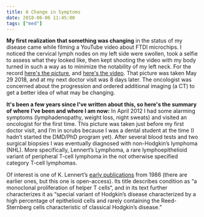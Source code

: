 ```yaml
---
title: A Change in Symptoms
date: 2018-06-06 11:45:00
tags: ["med"]
---
```




**My first realization that something was changing** in the status of my disease came while filming a YouTube video about FTDI microchips. I noticed the cervical lymph nodes on my left side were swollen, took a selfie to assess what they looked like, then kept shooting the video with my body turned in such a way as to minimize the notability of my left neck. For the record [here's the picture](https://swharden.com/static/2018/06/06/DSC_0080.jpg), and [here's the video](https://www.youtube.com/embed/QkHsryvDZfo). That picture was taken May 29 2018, and at my next doctor visit was 8 days later. The oncologist was concerned about the progression and ordered additional imaging (a CT) to get a better idea of what may be changing.

**It's been a few years since I've written about this, so here's the summary of where I've been and where I am now:** In April 2012 I had some alarming symptoms (lymphadenopathy, weight loss, night sweats) and visited an oncologist for the first time. This picture was taken just before my first doctor visit, and I’m in scrubs because I was a dental student at the time (I hadn’t started the DMD/PhD program yet). After several blood tests and two surgical biopsies I was eventually diagnosed with non-Hodgkin’s lymphoma (NHL). More specifically, Lennert’s Lymphoma, a rare lymphoepithelioid variant of peripheral T-cell lymphoma in the not otherwise specified category T-cell lymphomas.

Of interest is one of K. Lennert’s [early publications](http://www.bloodjournal.org/content/bloodjournal/68/3/663.full.pdf) from 1986 (there are earlier ones, but this one is open-access). Its title describes condition as “a monoclonal proliferation of helper T cells“, and in its text further characterizes it as “special variant of Hodgkin’s disease characterized by a high percentage of epithelioid cells and rarely containing the Reed-Sternberg cells characteristic of classical Hodgkin’s disease.”